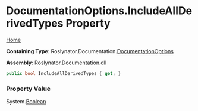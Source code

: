 <a name="_top"></a>

# DocumentationOptions\.IncludeAllDerivedTypes Property

[Home](../../../../README.md#_top)

**Containing Type**: Roslynator\.Documentation\.[DocumentationOptions](../README.md#_top)

**Assembly**: Roslynator\.Documentation\.dll

```csharp
public bool IncludeAllDerivedTypes { get; }
```

### Property Value

System\.[Boolean](https://docs.microsoft.com/en-us/dotnet/api/system.boolean)


